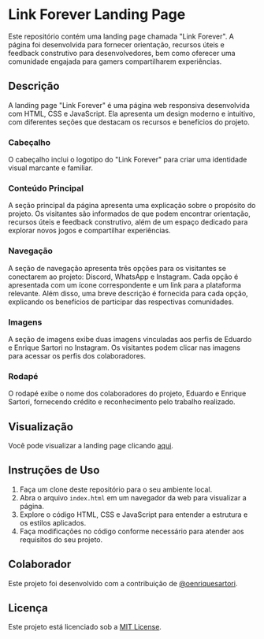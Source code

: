 # Link Forever Landing Page

Este repositório contém uma landing page chamada "Link Forever". A página foi desenvolvida para fornecer orientação, recursos úteis e feedback construtivo para desenvolvedores, bem como oferecer uma comunidade engajada para gamers compartilharem experiências.

## Descrição

A landing page "Link Forever" é uma página web responsiva desenvolvida com HTML, CSS e JavaScript. Ela apresenta um design moderno e intuitivo, com diferentes seções que destacam os recursos e benefícios do projeto.

### Cabeçalho

O cabeçalho inclui o logotipo do "Link Forever" para criar uma identidade visual marcante e familiar.

### Conteúdo Principal

A seção principal da página apresenta uma explicação sobre o propósito do projeto. Os visitantes são informados de que podem encontrar orientação, recursos úteis e feedback construtivo, além de um espaço dedicado para explorar novos jogos e compartilhar experiências.

### Navegação

A seção de navegação apresenta três opções para os visitantes se conectarem ao projeto: Discord, WhatsApp e Instagram. Cada opção é apresentada com um ícone correspondente e um link para a plataforma relevante. Além disso, uma breve descrição é fornecida para cada opção, explicando os benefícios de participar das respectivas comunidades.

### Imagens

A seção de imagens exibe duas imagens vinculadas aos perfis de Eduardo e Enrique Sartori no Instagram. Os visitantes podem clicar nas imagens para acessar os perfis dos colaboradores.

### Rodapé

O rodapé exibe o nome dos colaboradores do projeto, Eduardo e Enrique Sartori, fornecendo crédito e reconhecimento pelo trabalho realizado.

## Visualização

Você pode visualizar a landing page clicando [aqui](https://exemplo.com/landing-page).

## Instruções de Uso

1. Faça um clone deste repositório para o seu ambiente local.
2. Abra o arquivo `index.html` em um navegador da web para visualizar a página.
3. Explore o código HTML, CSS e JavaScript para entender a estrutura e os estilos aplicados.
4. Faça modificações no código conforme necessário para atender aos requisitos do seu projeto.

## Colaborador

Este projeto foi desenvolvido com a contribuição de [@oenriquesartori](https://github.com/oenriquesartori).

## Licença

Este projeto está licenciado sob a [MIT License](LICENSE).
